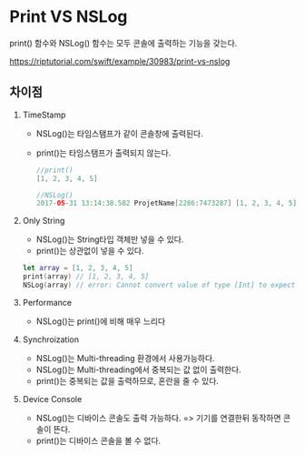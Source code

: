 # Print VS NSLog

print() 함수와 NSLog() 함수는 모두 콘솔에 출력하는 기능을 갖는다.

<https://riptutorial.com/swift/example/30983/print-vs-nslog>

## 차이점

1. TimeStamp

   - NSLog()는 타임스탬프가 같이 콘솔창에 출력된다.

   - print()는 타임스탬프가 출력되지 않는다.

     ```swift
     //print()
     [1, 2, 3, 4, 5]
     
     //NSLog()
     2017-05-31 13:14:38.582 ProjetName[2286:7473287] [1, 2, 3, 4, 5]
     ```

     

2. Only String

   - NSLog()는 String타입 객체만 넣을 수 있다.
   - print()는 상관없이 넣을 수 있다.

   ```swift
   let array = [1, 2, 3, 4, 5]
   print(array) // [1, 2, 3, 4, 5]
   NSLog(array) // error: Cannot convert value of type [Int] to expected argument type 'String'
   ```

3. Performance

   - NSLog()는 print()에 비해 매우 느리다

4. Synchroization

   - NSLog()는 Multi-threading 환경에서 사용가능하다.
   - NSLog()는 Multi-threading에서 중복되는 값 없이 출력한다.
   - print()는 중복되는 값을 출력하므로, 혼란을 줄 수 있다.

5. Device Console 

   - NSLog()는 디바이스 콘솔도 출력 가능하다. => 기기를 연결한뒤 동작하면 콘솔이 뜬다.
   - print()는 디바이스 콘솔을 볼 수 없다.